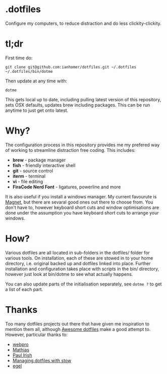 # .dotfiles

Configure my computers, to reduce distraction and do less clickity-clickity.

# tl;dr

First time do:

    git clone git@github.com:ianhomer/dotfiles.git ~/.dotfiles
    ~/.dotfiles/bin/dotme

Then update at any time with:

    dotme

This gets local up to date, including pulling latest version of this repository, sets OSX defaults, updates brew
including packages. This can be run anytime to just get onto latest.

# Why?

The configuration process in this repository provides me my prefered way of working to streamline distraction free coding. This
includes:

* **brew** - package manager
* **fish** - friendly interactive shell
* **git** - source control
* **iterm** - terminal
* **vi** - file editing
* **FiraCode Nerd Font** - ligatures, powerline and more

It is also useful if you install a windows manager. My current favourute is [Magnet](https://magnet.crowdcafe.com), but
there are sevaral good ones out there to choose from. You don't have to, however keyboard short cuts and window
optimisations are done under the assumption you have keyboard short cuts to arrange your windows.

# How?

Various dotfiles are all located in sub-folders in the dotfiles/ folder for various tools. On installation, each of these are stowed in to
your home directory, i.e. original backed up and dotfiles linked into place. Further installation and configuration takes
place with scripts in the bin/ directory, however just look at bin/dotme to see what actually happens.

You can also update parts of the initialisation separately, see `dotme ?` to get a list of each part.

# Thanks

Too many dotfiles projects out there that have given me inspiration to mention them all, although [Awesome
dotfiles](https://github.com/webpro/awesome-dotfiles) make a good attempt to. However, particular thanks to:

* [webpro](https://github.com/webpro/dotfiles)
* [Mathias]( https://github.com/mathiasbynens/dotfiles )
* [Paul Irish](https://github.com/paulirish/dotfiles)
* [Managing dotfiles with stow](https://alexpearce.me/2016/02/managing-dotfiles-with-stow/)
* [egel](https://github.com/egel/dotfiles)
